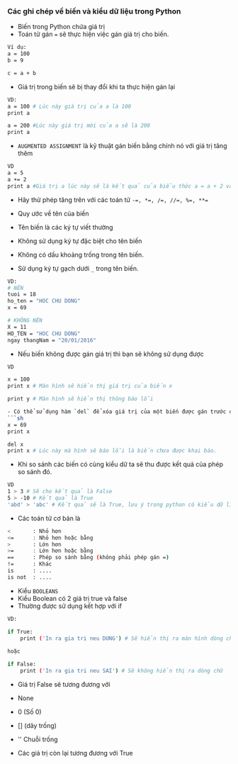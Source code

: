 ﻿### Các ghi chép về biến và kiểu dữ liệu trong Python


- Biến trong Python chứa giá trị
- Toán tử gán `=` sẽ thực hiện việc gán giá trị cho biến.
```sh
Ví dụ:
a = 100
b = 9

c = a + b 
```

- Giá trị trong biến sẽ bị thay đổi khi ta thực hiện gán lại
```sh
VD:
a = 100 # Lúc này giá trị của a là 100
print a

a = 200 #Lúc này giá trị mới của a sẽ là 200
print a
```

- `AUGMENTED ASSIGNMENT` là kỹ thuật gán biến bằng chính nó với giá trị tăng thêm
```sh
VD
a = 5
a += 2
print a #Giá trị a lúc này sẽ là kết quả của biểu thức a = a + 2 và bằng 7

``` 

- Hãy thử phép tăng trên với các toán tử `-=, *=, /=, //=, %=, **=`

- Quy ước về tên của biến
 - Tên biến là các ký tự viết thường
 - Không sử dụng ký tự đặc biệt cho tên biến
 - Không có dấu khoảng trống trong tên biến.
 - Sử dụng ký tự gạch dưới `_` trong tên biến.

```sh
VD: 
# NÊN
tuoi = 18
ho_ten = "HOC CHU DONG"
x = 69

# KHÔNG NÊN
X = 11
HO_TEN = "HOC CHU DONG"
ngay thangNam = "20/01/2016"
```

- Nếu biến không được gán giá trị thì bạn sẽ không sử dụng được
```sh
VD

x = 100 
print x # Màn hình sẽ hiển thị giá trị của biến x

print y # Màn hình sẽ hiển thị thông báo lỗi

- Có thể sử dụng hàm `del` để xóa giá trị của một biến được gán trước đó.
```sh
x = 69
print x 

del x 
print x # Lúc này mà hình sẽ báo lỗi là biến chưa được khai báo.

```

- Khi so sánh các biến có cùng kiểu dữ ta sẽ thu được kết quả của phép so sánh đó.
```sh
VD
1 > 3 # Sẽ cho kết quả là False
5 > -10 # Kết quả là True
'abd' > 'abc' # Kết quả sẽ là True, lưu ý trong python có kiểu dữ liệu là string, do vậy cần đưa vào dấu nháy đơn.
```

- Các toán tử cơ bản là
```sh
< 		: Nhỏ hơn
<= 		: Nhỏ hơn hoặc bằng
>		: Lớn hơn
>=		: Lớn hơn hoặc bằng
== 		: Phép so sánh bằng (không phải phép gán =)
!=		: Khác
is		: ....
is not	: ....	
```

- Kiểu `BOOLEANS`
 - Kiểu Boolean có 2 giá trị true và false
 - Thường được sử dụng kết hợp với if
 
```sh
VD:

if True: 
    print ('In ra gia tri neu DUNG') # Sẽ hiển thị ra màn hình dòng chữ "In ra gia tri neu DUNG". Lưu ý: Trong python thụt vào 04 dấu khoảng trống.
    
hoặc

if False:
    print ('In ra gia tri neu SAI') # Sẽ không hiển thị ra dòng chữ
```

- Giá trị False sẽ tương đương với 
 - None
 - 0  (Số 0)
 - [] (dãy trống)
 - '' Chuỗi trống

- Các giá trị còn lại tương đương với True

